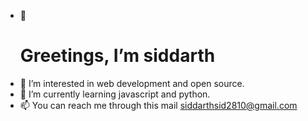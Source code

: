 - 👋 <h1>Greetings, I’m siddarth</h1>
- 👀 I’m interested in web development and open source.
- 🌱 I’m currently learning javascript and python.
- 📫 You can reach me through this mail siddarthsid2810@gmail.com



